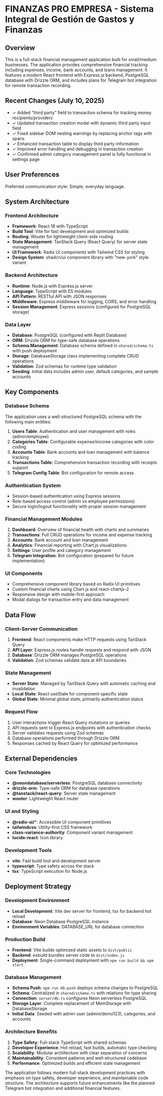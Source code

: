 # FINANZAS PRO EMPRESA - Sistema Integral de Gestión de Gastos y Finanzas

## Overview

This is a full-stack financial management application built for small/medium businesses. The application provides comprehensive financial tracking including expenses, income, bank accounts, and loans management. It features a modern React frontend with Express.js backend, PostgreSQL database with Drizzle ORM, and includes plans for Telegram bot integration for remote transaction recording.

## Recent Changes (July 10, 2025)

- ✓ Added "third party" field to transaction schema for tracking money recipients/providers
- ✓ Updated transaction creation modal with dynamic third party input field
- ✓ Fixed sidebar DOM nesting warnings by replacing anchor tags with spans
- ✓ Enhanced transaction table to display third party information
- ✓ Improved error handling and debugging in transaction creation
- ✓ Confirmed admin category management panel is fully functional in settings page

## User Preferences

Preferred communication style: Simple, everyday language.

## System Architecture

### Frontend Architecture
- **Framework**: React 18 with TypeScript
- **Build Tool**: Vite for fast development and optimized builds
- **Routing**: Wouter for lightweight client-side routing
- **State Management**: TanStack Query (React Query) for server state management
- **UI Framework**: Radix UI components with Tailwind CSS for styling
- **Design System**: shadcn/ui component library with "new-york" style variant

### Backend Architecture
- **Runtime**: Node.js with Express.js server
- **Language**: TypeScript with ES modules
- **API Pattern**: RESTful API with JSON responses
- **Middleware**: Express middleware for logging, CORS, and error handling
- **Session Management**: Express sessions (configured for PostgreSQL storage)

### Data Layer
- **Database**: PostgreSQL (configured with Replit Database)
- **ORM**: Drizzle ORM for type-safe database operations
- **Schema Management**: Database schema defined in `shared/schema.ts` with push deployment
- **Storage**: DatabaseStorage class implementing complete CRUD operations
- **Validation**: Zod schemas for runtime type validation
- **Seeding**: Initial data includes admin user, default categories, and sample accounts

## Key Components

### Database Schema
The application uses a well-structured PostgreSQL schema with the following main entities:

1. **Users Table**: Authentication and user management with roles (admin/employee)
2. **Categories Table**: Configurable expense/income categories with color coding
3. **Accounts Table**: Bank accounts and loan management with balance tracking
4. **Transactions Table**: Comprehensive transaction recording with receipts support
5. **Telegram Config Table**: Bot configuration for remote access

### Authentication System
- Session-based authentication using Express sessions
- Role-based access control (admin vs employee permissions)
- Secure login/logout functionality with proper session management

### Financial Management Modules
1. **Dashboard**: Overview of financial health with charts and summaries
2. **Transactions**: Full CRUD operations for income and expense tracking
3. **Accounts**: Bank account and loan management
4. **Analytics**: Financial reporting with Chart.js visualizations
5. **Settings**: User profile and category management
6. **Telegram Integration**: Bot configuration (prepared for future implementation)

### UI Components
- Comprehensive component library based on Radix UI primitives
- Custom financial charts using Chart.js and react-chartjs-2
- Responsive design with mobile-first approach
- Modal dialogs for transaction entry and data management

## Data Flow

### Client-Server Communication
1. **Frontend**: React components make HTTP requests using TanStack Query
2. **API Layer**: Express.js routes handle requests and respond with JSON
3. **Database**: Drizzle ORM manages PostgreSQL operations
4. **Validation**: Zod schemas validate data at API boundaries

### State Management
- **Server State**: Managed by TanStack Query with automatic caching and invalidation
- **Local State**: React useState for component-specific state
- **Global State**: Minimal global state, primarily authentication status

### Request Flow
1. User interactions trigger React Query mutations or queries
2. API requests sent to Express.js endpoints with authentication checks
3. Server validates requests using Zod schemas
4. Database operations performed through Drizzle ORM
5. Responses cached by React Query for optimized performance

## External Dependencies

### Core Technologies
- **@neondatabase/serverless**: PostgreSQL database connectivity
- **drizzle-orm**: Type-safe ORM for database operations
- **@tanstack/react-query**: Server state management
- **wouter**: Lightweight React router

### UI and Styling
- **@radix-ui/***: Accessible UI component primitives
- **tailwindcss**: Utility-first CSS framework
- **class-variance-authority**: Component variant management
- **lucide-react**: Icon library

### Development Tools
- **vite**: Fast build tool and development server
- **typescript**: Type safety across the stack
- **tsx**: TypeScript execution for Node.js

## Deployment Strategy

### Development Environment
- **Local Development**: Vite dev server for frontend, tsx for backend hot reload
- **Database**: Neon Database PostgreSQL instance
- **Environment Variables**: DATABASE_URL for database connection

### Production Build
- **Frontend**: Vite builds optimized static assets to `dist/public`
- **Backend**: esbuild bundles server code to `dist/index.js`
- **Deployment**: Single-command deployment with `npm run build && npm start`

### Database Management
- **Schema Push**: `npm run db:push` deploys schema changes to PostgreSQL
- **Schema**: Centralized in `shared/schema.ts` with relations for type sharing
- **Connection**: `server/db.ts` configures Neon serverless PostgreSQL
- **Storage Layer**: Complete replacement of MemStorage with DatabaseStorage
- **Initial Data**: Seeded with admin user (admin/demo123), categories, and accounts

### Architecture Benefits
1. **Type Safety**: Full-stack TypeScript with shared schemas
2. **Developer Experience**: Hot reload, fast builds, automatic type checking
3. **Scalability**: Modular architecture with clear separation of concerns
4. **Maintainability**: Consistent patterns and well-structured codebase
5. **Performance**: Optimized builds and efficient state management

The application follows modern full-stack development practices with emphasis on type safety, developer experience, and maintainable code structure. The architecture supports future enhancements like the planned Telegram bot integration and additional financial features.